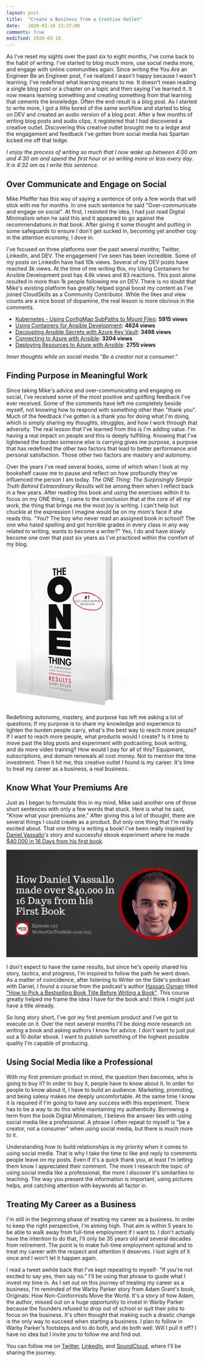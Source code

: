 ```yaml
---
layout: post
title:  "Create a Business from a Creative Outlet"
date:   2020-03-18 13:37:00
comments: true
modified: 2020-03-18
---
```


As I've reset my sights over the past six to eight months, I've come back to the habit of writing. I've started to blog much more, use social media more, and engage with online communities again. Since writing the You Are an Engineer Be an Engineer post, I've realized I wasn't happy because I wasn't learning. I've redefined what learning means to me. It doesn't mean reading a single blog post or a chapter on a topic and then saying I've learned it. It now means learning something and creating something from that learning that cements the knowledge. Often the end result is a blog post. As I started to write more, I got a little bored of the same workflow and started to blog on DEV and created an audio version of a blog post. After a few months of writing blog posts and audio clips, it registered that I had discovered a creative outlet. Discovering this creative outlet brought me to a ledge and the engagement and feedback I've gotten from social media has Spartan kicked me off that ledge.

_I enjoy the process of writing so much that I now wake up between 4:00 am and 4:30 am and spend the first hour or so writing more or less every day. It is 4:32 am as I write this sentence._

## Over Communicate and Engage on Social

Mike Pfeiffer has this way of saying a sentence of only a few words that will stick with me for months. In one such sentence he said "Over-communicate and engage on social". At first, I resisted the idea, I had just read Digital Minimalism when he said this and it appeared to go against the recommendations in that book. After giving it some thought and putting in some safeguards to ensure I don't get sucked in, becoming yet another cog in the attention economy, I dove in.

I've focused on three platforms over the past several months; Twitter, LinkedIn, and DEV. The engagement I've seen has been incredible. Some of my posts on LinkedIn have had 10k views. Several of my DEV posts have reached 3k views. At the time of me writing this, my Using Containers for Ansible Development post has 4.6k views and 83 reactions. This post alone resulted in more than 1k people following me on DEV. There is no doubt that Mike's existing platform has greatly helped signal boost my content as I've joined CloudSkills as a Community Contributor. While the likes and view counts are a nice boost of dopamine, the real lesson is more obvious in the comments.

* [Kubernetes - Using ConfigMap SubPaths to Mount Files](https://dev.to/joshduffney/kubernetes-using-configmap-subpaths-to-mount-files-3a1i):  **5915 views**
* [Using Containers for Ansible Development](https://dev.to/cloudskills/using-containers-for-ansible-development-2n9n): **4624 views**
* [Decoupling Ansible Secrets with Azure Key Vault](https://dev.to/cloudskills/decoupling-ansible-secrets-with-azure-key-vault-2g7l):  **3498 views**
* [Connecting to Azure with Ansible](https://dev.to/cloudskills/connecting-to-azure-with-ansible-22g2):  **3204 views**
* [Deploying Resources to Azure with Ansible](https://dev.to/cloudskills/deploying-resources-to-azure-with-ansible-1pon):  **2755 views**

_Inner thoughts while on social media "Be a creator not a consumer."_

## Finding Purpose in Meaningful Work

Since taking Mike's advice and over-communicating and engaging on social, I've received some of the most positive and uplifting feedback I've ever received. Some of the comments have left me completely beside myself, not knowing how to respond with something other than "thank you". Much of the feedback I've gotten is a thank you for doing what I'm doing, which is simply sharing my thoughts, struggles, and how I work through that adversity. The real lesson that I've learned from this is I'm adding value. I'm having a real impact on people and this is deeply fulfilling. Knowing that I've lightened the burden someone else is carrying gives me purpose, a purpose that has redefined the other two factors that lead to better performance and personal satisfaction. Those other two factors are mastery and autonomy.

Over the years I've read several books, some of which when I look at my bookshelf cause me to pause and reflect on how profoundly they've influenced the person I am today. _The ONE Thing: The Surprisingly Simple Truth Behind Extraordinary Results_ will be among them when I reflect back in a few years. After reading this book and using the exercises within it to focus on my ONE thing, I came to the conclusion that at the core of all my work, the thing that brings me the most joy is writing. I can't help but chuckle at the expression I imagine would be on my mom's face if she reads this. "You? The boy who never read an assigned book in school? The one who hated spelling and got horrible grades in every class in any way related to writing, wants to become a writer?" Yes, I do and have slowly become one over that past six years as I've practiced within the comfort of my blog.

[![theonething](/images/posts/createabusinessfromacreativeoutlet/book.png "theonething")](https://www.the1thing.com//)

Redefining autonomy, mastery, and purpose has left me asking a lot of questions; If my purpose is to share my knowledge and experience to lighten the burden people carry, what's the best way to reach more people? If I want to reach more people, what products would I create? Is it time to move past the blog posts and experiment with podcasting, book writing, and do more video training? How would I pay for all of this? Equipment, subscriptions, and domain renewals all cost money. Not to mention the time investment. Then it hit me, this creative outlet I found is my career. It's time to treat my career as a business, a real business.

## Know What Your Premiums Are

Just as I began to formulate this in my mind, Mike said another one of those short sentences with only a few words that stuck. Here is what he said, "Know what your premiums are." After giving this a lot of thought, there are several things I could create as a product. But only one thing that I'm really excited about. That one thing is writing a book! I've been really inspired by [Daniel Vassallo](https://twitter.com/dvassallo)'s story and successful ebook experiment where he made [$40,000 in 16 Days from his first book](https://www.writerontheside.com/40k-in-16-days-from-daniel-vassallo-and-the-good-parts-of-aws/).

[![podcast](/images/posts/createabusinessfromacreativeoutlet/podcast.png "podcast")](https://www.writerontheside.com/40k-in-16-days-from-daniel-vassallo-and-the-good-parts-of-aws/)

I don't expect to have the same results, but since he's openly shared his story, tactics, and progress, I'm inspired to follow the path he went down. As a matter of coincidence, after listening to Writer on the Side's podcast with Daniel, I found a course from the podcast's author [Hassan Osman](https://twitter.com/HassanO) titled ["How to Pick a Bestselling Book Title Before Writing a Book"](https://www.udemy.com/course/pick-a-bestselling-book-title-before-writing-your-book/). This course greatly helped me frame the idea I have for the book and I think I might just have a title already.

So long story short, I've got my first premium product and I've got to execute on it. Over the next several months I'll be doing more research on writing a book and asking authors I know for advice. I don't want to just put out a 10 dollar ebook. I want to publish something of the highest possible quality I'm capable of producing.

## Using Social Media like a Professional

With my first premium product in mind, the question then becomes, who is going to buy it? In order to buy it, people have to know about it. In order for people to know about it, I have to build an audience. Marketing, promoting, and being salesy makes me deeply uncomfortable. At the same time I know it is required if I'm going to have any success with this experiment. There has to be a way to do this while maintaining my authenticity. Borrowing a term from the book Digital Minimalism, I believe the answer lies with using social media like a professional. A phrase I often repeat to myself is "be a creator, not a consumer" when using social media, but there is much more to it.

Understanding how to build relationships is my priority when it comes to using social media. That is why I take the time to like and reply to comments people leave on my posts. Even if it's a quick thank you, at least I'm letting them know I appreciated their comment. The more I research the topic of using social media like a professional, the more I discover it's similarities to teaching. The way you present the information is important, using pictures helps, and catching attention with keywords all factor in.

## Treating My Career as a Business

I'm still in the beginning phase of treating my career as a business. In order to keep the right perspective, I'm aiming high. That aim is within 5 years to be able to walk away from full-time employment if I want to. I don't actually have the intention to do that, I'll only be 35 years old and several decades from retirement. The point is to make full-time employment optional and to treat my career with the respect and attention it deserves. I lost sight of it once and I won't let it happen again.

I read a tweet awhile back that I've kept repeating to myself- "If you're not excited to say yes, then say no." I'll be using that phrase to guide what I invest my time in. As I set out on this journey of treating my career as a business, I'm reminded of the Warby Parker story from Adam Grant's book, Originals: How Non-Conformists Move the World. It's a story of how Adam, the author, missed out on a huge opportunity to invest in Warby Parker because the founders refused to drop out of school or quit their jobs to focus on the business. It's often thought that making such a drastic change is the only way to succeed when starting a business. I plan to follow in Warby Parker's footsteps and to do both, and do both well. Will I pull it off? I have no idea but I invite you to follow me and find out.

You can follow me on [Twitter](https://twitter.com/joshduffney), [LinkedIn](https://www.linkedin.com/in/joshduffney/), and [SoundCloud](https://soundcloud.com/duffney_io), where I'll be sharing the journey.
